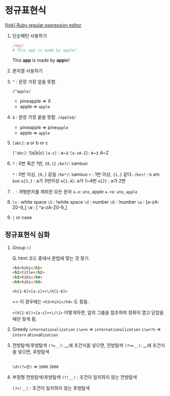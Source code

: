 # 정규표현식

[[link] Ruby regular expression editor](http://rubular.com/)

1. 단순패턴 사용하기

   ```ruby
   /app/
   # This app is made by apple!
   ```

   This **app** is made by **app**le!

2.  문자열 사용하기

   1. `^` : 문장 가장 앞을 뜻함.

      `/^apple/` 

      - pineapple => X
      - apple => `apple`

   2. `$` : 문장 가장 끝을 뜻함.
      `/apple$/` 

      * pineapple => pine`apple`
      * apple => `apple`

   3. `[abc]`: a or b or c

      `[^abc]`: !(a|b|c)
      `[a-z]` : a~z
      `[a-zA-Z]`: a~z A~Z 

   4. `?` : 0번 혹은 1번, `{0,1}`
      `/bo?/`: `b`am`bo`o 

      `*` : 0번 이상, `{0,}` 같음
      `/bo*/`: `b`am`bo`o
      `+` : 1번 이상, `{1,}` 같다.
      `/bo+/` : `b` am `bo`o
      `a{3,}` : a가 3번이상
      `a{1,4}`: a가 1~4번
      `a{2}` : a가 2번

   5. `.` : 개행문자를 제외한 모든 문자
      `a.e`: `ate`, apple
      `a.+e`: `ate`, `apple`

   6. `\s` : white space
      `\S` : !white space
      `\d` : number
      `\D` : !number
      `\w` : [a-zA-Z0-9_]
      `\W` : [ ^a-zA-Z0-9_]

   7. `|` or case

## 정규표현식 심화

1. Group `()`

   Q. html 코드 중에서 문법에 맞는 것 찾기.

   ```html
   <h1>hihi</h1>
   <h2>title</h2>
   <h3>hihi</h4>
   <h9>hihi</h9>
   ```

   `<h[1-6]>[a-z]+<\/h[1-6]>`

   => 이 경우에는 `<h3>hihi</h4>` 도 찾음.

   `<(h[1-6])>[a-z]+<\/\1>` 이렇게하면, 앞의 그룹을 참조하여 정확히 열고 닫았을 때만 찾게 됨.

2. Greedy 
   `internationalization` 
   `i\w+n` => `internationalization`
   `i\w+?n` => `intern` at`ion`al`ization`

3. 전방탐색/후방탐색
   `(?=__)`: __에 조건식을 넣으면, 전방탐색
   `(?<=__)`: __에 조건식을 넣으면, 후방탐색

   ```
   
   ```

   `\d+(?=원)` => `1000` `2000`

4. 부정형 전방탐색/후방탐색
   `(?!__)` : 조건이 일치하지 않는 전방탐색

   `(?<!__)` : 조건이 일치하지 않는 후방탐색
